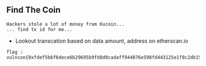 ## Find The Coin

```
Hackers stole a lot of money from Kucoin...
... find tx id for me...
```

- Lookout transcation based on data amount, address on etherscan.io


```
flag : vulncon{0xfdef5b6f6dece6b29695b9fd8d0cadaff944876e598fd443125e1f8c2db15160}
```
